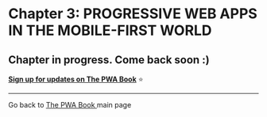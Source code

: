 # Chapter 3: PROGRESSIVE WEB APPS IN THE MOBILE-FIRST WORLD

Chapter in progress. Come back soon :)
------

**[Sign up for updates on The PWA Book](https://divante.com/pwa-book#form)** ⭐️   

------
 
Go back to [The PWA Book ](https://divante.com/pwa-book) main page 
